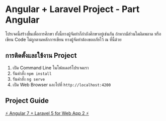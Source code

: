 # Angular + Laravel Project - Part Angular
โปรเจคนี้สร้างขึ้นเพื่อการศึกษา ทั้งนี้ทางผู้จัดทำก็กำลังศึกษาอยู่เช่นกัน ถ้าหากมีส่วนใดผิดพลาด หรือเขียน Code ไม่ถูกตามหลักการเขียน ทางผู้จัดทำต้องขออภัยไว้ ณ ที่นี้ด้วย

## การติดตั้งและใช้งาน Project

1. เปิด Command Line ในโฟลเดอร์โปรเจคเรา
2. รันคำสั่ง `npm install`
3. รันคำสั่ง `ng serve`
4. เปิด Web Browser และไปที่ `http://localhost:4200`

## Project Guide
[⚡ Angular 7 + Laravel 5 for Web App 2 ⚡](https://medium.com/@sirichai_ykt/angular-7-laravel-5-for-web-app-2-9913b12f3404)